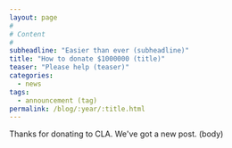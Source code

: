 ```yaml
---
layout: page
#
# Content
#
subheadline: "Easier than ever (subheadline)"
title: "How to donate $1000000 (title)"
teaser: "Please help (teaser)"
categories:
  - news
tags:
  - announcement (tag)
permalink: /blog/:year/:title.html
---
```


Thanks for donating to CLA. We've got a new post. (body)
